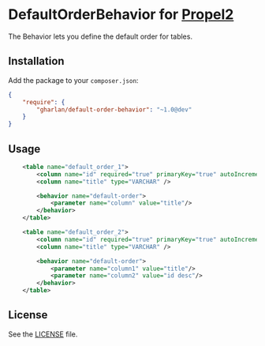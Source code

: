 DefaultOrderBehavior for [Propel2](https://github.com/propelorm/Propel2)
==================================

The Behavior lets you define the default order for tables.

Installation
------------

Add the package to your `composer.json`:

```json
{
    "require": {
        "gharlan/default-order-behavior": "~1.0@dev"
    }
}
```

Usage
-----

```xml
    <table name="default_order_1">
        <column name="id" required="true" primaryKey="true" autoIncrement="true" type="INTEGER" />
        <column name="title" type="VARCHAR" />

        <behavior name="default-order">
            <parameter name="column" value="title"/>
        </behavior>
    </table>

    <table name="default_order_2">
        <column name="id" required="true" primaryKey="true" autoIncrement="true" type="INTEGER" />
        <column name="title" type="VARCHAR" />

        <behavior name="default-order">
            <parameter name="column1" value="title"/>
            <parameter name="column2" value="id desc"/>
        </behavior>
    </table>
```

License
-------

See the [LICENSE](LICENSE) file.
